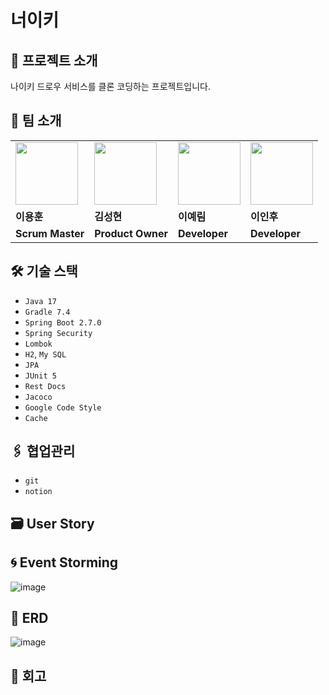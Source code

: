# 너이키

##  🏬 프로젝트 소개

나이키 드로우 서비스를 클론 코딩하는 프로젝트입니다.

## 👬 팀 소개

<table>
  <tr>
    <td>
        <a href="https://github.com/YHLEE9753">
            <img src="https://avatars.githubusercontent.com/u/71916223?v=4" width="100px" />
        </a>
    </td>
    <td>
        <a href="https://github.com/Gosh95">
            <img src="https://avatars.githubusercontent.com/u/78140516?v=4" width="100px" />
        </a>
    </td>
    <td>
        <a href="https://github.com/Leeyerimearth">
            <img src="https://avatars.githubusercontent.com/u/50127628?v=4" width="100px" />
        </a>
    </td>
    <td>
        <a href="https://github.com/ordilov">
            <img src="https://avatars.githubusercontent.com/u/96903161?v=4" width="100px" />
        </a>
    </td>
  </tr>
  <tr>
    <td><b>이용훈</b></td>
    <td><b>김성현</b></td>
    <td><b>이예림</b></td>
    <td><b>이인후</b></td>
  </tr>
  <tr>
    <td><b>Scrum Master</b></td>
    <td><b>Product Owner</b></td>
    <td><b>Developer</b></td>
    <td><b>Developer</b></td>
  </tr>
</table>

## 🛠 기술 스택

- `Java 17`
- `Gradle 7.4`
- `Spring Boot 2.7.0`
- `Spring Security`
- `Lombok`
- `H2`, `My SQL`
- `JPA`
- `JUnit 5`
- `Rest Docs`
- `Jacoco`
- `Google Code Style`
- `Cache`

## 🖇 협업관리
- `git`
- `notion`

## 🗃 User Story

## 🌀 Event Storming
![image](https://user-images.githubusercontent.com/71916223/177475809-d60ac39b-7c20-4b1b-8dd2-554fb0f9fd8f.png)

## 📑 ERD
![image](https://user-images.githubusercontent.com/71916223/177475913-938765ed-1c46-4b57-ad08-6802735a10e2.png)

## 💬 회고

